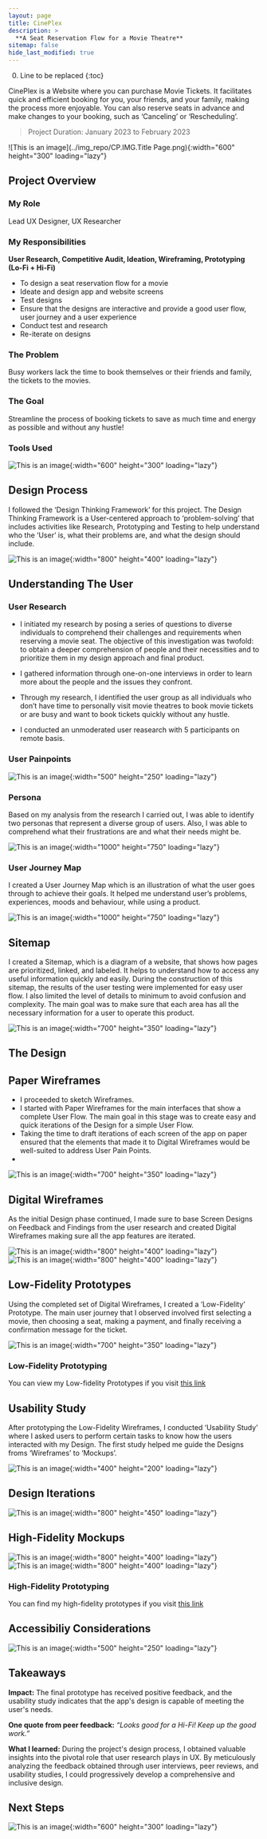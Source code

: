 ```yaml
---
layout: page
title: CinePlex 
description: >
  **A Seat Reservation Flow for a Movie Theatre**
sitemap: false
hide_last_modified: true
---
```


0. Line to be replaced
{:toc}

CinePlex is a Website where you can purchase Movie Tickets. It facilitates quick and efficient booking for you, your friends, and your family, making the process more enjoyable. You can also reserve seats in advance and make changes to your booking, such as ‘Canceling’ or ‘Rescheduling’.

> Project Duration: January 2023 to February 2023

![This is an image](../img_repo/CP.IMG.Title Page.png){:width="600" height="300" loading="lazy"}

## Project Overview
### My Role
Lead UX Designer, UX Researcher
### My Responsibilities
**User Research, Competitive Audit, Ideation, Wireframing, Prototyping (Lo-Fi + Hi-Fi)**
* To design a seat reservation flow for a movie 
* Ideate and design app and website screens
* Test designs
* Ensure that the designs are interactive and provide a good user flow, user journey and a user experience
* Conduct test and research
* Re-iterate on designs
### The Problem
Busy workers lack the time to book themselves or their friends and family, the tickets to the movies.
### The Goal
Streamline the process of booking tickets to save as much time and energy as possible and without any hustle!
### Tools Used
![This is an image](../img_repo/CP.IMG.03.png){:width="600" height="300" loading="lazy"}

## Design Process
I followed the ‘Design Thinking Framework’ for this project. The Design Thinking Framework is a User-centered approach to ‘problem-solving’ that includes activities like Research, Prototyping and Testing to help understand who the ‘User’ is, what their problems are, and what the design should include.

![This is an image](../img_repo/CP.IMG.05.png){:width="800" height="400" loading="lazy"}

## Understanding The User
### User Research 
* I initiated my research by posing a series of questions to diverse individuals to comprehend their challenges and requirements when reserving a movie seat. The objective of this investigation was twofold: to obtain a deeper comprehension of people and their necessities and to prioritize them in my design approach and final product.

* I gathered information through one-on-one interviews in order to learn more about the people and the issues they confront. 

* Through my research, I identified the user group as all individuals who don’t have time to personally visit movie theatres to book movie tickets or are busy and want to book tickets quickly without any hustle.

* I conducted an unmoderated user reasearch with 5 participants on remote basis.

### User Painpoints
![This is an image](../img_repo/CP.IMG.07.png){:width="500" height="250" loading="lazy"}

### Persona
Based on my analysis from the research I carried out, I was able to identify two personas 
that represent a diverse group of users. Also, I was able to comprehend what their
frustrations are and what their needs might be.

![This is an image](../img_repo/CP.IMG.08.png){:width="1000" height="750" loading="lazy"}

### User Journey Map
I created a User Journey Map which is an illustration of what the user goes through to achieve their goals. It helped me understand user’s problems, experiences, moods and behaviour, while using a product.

![This is an image](../img_repo/CP.IMG.09.png){:width="1000" height="750" loading="lazy"}


## Sitemap
I created a Sitemap, which is a diagram of a website, that shows how pages are prioritized, linked, and labeled. It helps to understand how to access any useful information quickly and easily. During the construction of this sitemap, the results of the user testing were implemented for easy user flow. I also limited the level of details to minimum to avoid confusion and complexity. The main goal was to make sure that each area has all the necessary information for a user to operate this product.

![This is an image](../img_repo/CP.IMG.10.png){:width="700" height="350" loading="lazy"}

## The Design

## Paper Wireframes
* I proceeded to sketch Wireframes. 
* I started with Paper Wireframes for the main interfaces that show a complete User Flow. The main goal in this stage was to create easy and quick iterations of the Design for a simple User Flow. 
* Taking the time to draft iterations of each screen of the app on paper ensured that the elements that made it to Digital Wireframes would be well-suited to address User Pain Points.
* 
![This is an image](../img_repo/CP.IMG.12.png){:width="700" height="350" loading="lazy"}

## Digital Wireframes
As the initial Design phase continued, I made sure to base Screen Designs on Feedback and Findings from the user research and created Digital Wireframes making sure all the app features are iterated.

![This is an image](../img_repo/CP.IMG.13.png){:width="800" height="400" loading="lazy"}
![This is an image](../img_repo/CP.IMG.14.png){:width="800" height="400" loading="lazy"}

## Low-Fidelity Prototypes
Using the completed set of Digital Wireframes, I created a ‘Low-Fidelity’ Prototype. The main user journey that I observed involved first selecting a movie, then choosing a seat, making a payment, and finally receiving a confirmation message for the ticket.

![This is an image](../img_repo/CP.IMG.15.png){:width="700" height="350" loading="lazy"}

### Low-Fidelity Prototyping
You can view my Low-fidelity Prototypes if you visit [this link](https://xd.adobe.com/view/002b3d7b-019c-41c8-aa6a-2443ab2a8a6d-5578/screen/06a8b176-7981-4f82-ae47-1436f85d71b7/?fullscreen)

## Usability Study
After prototyping the Low-Fidelity Wireframes, I conducted ‘Usability Study’ where I asked users to perform certain tasks to know how the users interacted with my Design. The first study helped me guide the Designs froms ‘Wireframes’ to ‘Mockups’.

![This is an image](../img_repo/CP.IMG.16.png){:width="400" height="200" loading="lazy"}

## Design Iterations
![This is an image](../img_repo/CP.IMG.17.png){:width="800" height="450" loading="lazy"}

## High-Fidelity Mockups 
![This is an image](../img_repo/CP.IMG.18.1.png){:width="800" height="400" loading="lazy"}
![This is an image](../img_repo/CP.IMG.18.2.png){:width="800" height="400" loading="lazy"}

### High-Fidelity Prototyping
You can find my high-fidelity prototypes if you visit [this link](https://xd.adobe.com/view/abd51dc7-1adf-429e-9174-79616b984f95-fe86/?fullscreen)

## Accessibiliy Considerations
![This is an image](../img_repo/CP.IMG.19.png){:width="500" height="250" loading="lazy"}

## Takeaways
**Impact:** The final prototype has received positive feedback, and the usability study indicates that the app's design is capable of meeting the user's needs.

**One quote from peer feedback:** *“Looks good for a Hi-Fi! Keep up the good work.”*

**What I learned:** During the project's design process, I obtained valuable insights into the pivotal role that user research plays in UX. By meticulously analyzing the feedback obtained through user interviews, peer reviews, and usability studies, I could progressively develop a comprehensive and inclusive design. 

## Next Steps
![This is an image](../img_repo/CP.IMG.21.png){:width="600" height="300" loading="lazy"}

